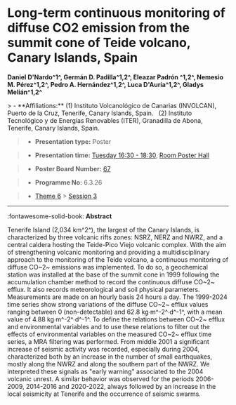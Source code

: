 # Long-term continuous monitoring of diffuse CO2 emission from the summit cone of Teide volcano, Canary Islands, Spain

**Daniel D'Nardo^1^, Germán D. Padilla^1,2^, Eleazar Padrón ^1,2^, Nemesio M. Pérez^1,2^, Pedro A. Hernández^1,2^, Luca D'Auria^1,2^, Gladys Melián^1,2^**

<!-- more -->> - **Affiliations:** (1) Instituto Volcanológico de Canarias (INVOLCAN), Puerto de la Cruz, Tenerife, Canary Islands, Spain.   (2) Instituto Tecnológico y de Energías Renovables (ITER), Granadilla de Abona, Tenerife, Canary Islands, Spain. 

> - **Presentation type:** Poster

> - **Presentation time:** [Tuesday 16:30 - 18:30](../sessions_comparison.md#__tabbed_2_6), [Room Poster Hall](../maps_venue.md#__tabbed_1_1)

> - **Poster Board Number:** [67](../map_poster_boards.md#tuesday)

> - **Programme No:** 6.3.26

> - [Theme 6](../theme6.md) > [Session 3](../sessions/session-6-3.md)

--- 

:fontawesome-solid-book: **Abstract**

Tenerife Island (2,034 km^2^), the largest of the Canary Islands, is characterized by three volcanic rifts zones: NSRZ, NERZ and NWRZ, and a central caldera hosting the Teide-Pico Viejo volcanic complex. With the aim of strengthening volcanic monitoring and providing a multidisciplinary approach to the monitoring of the Teide volcano, a continuous monitoring of diffuse CO~2~ emissions was implemented. To do so, a geochemical station was installed at the base of the summit cone in 1999 following the accumulation chamber method to record the continuous diffuse CO~2~ efflux. It also records meteorological and soil physical parameters. Measurements are made on an hourly basis 24 hours a day. The 1999-2024 time series show strong variations of the diffuse CO~2~ efflux values ranging between 0 (non-detectable) and 62.8 kg∙m^-2^∙d^-1^, with a mean value of 4.88 kg∙m^-2^∙d^-1^. To define the relations between CO~2~ efflux and environmental variables and to use these relations to filter out the effects of environmental variables on the measured CO~2~ efflux time series, a MRA filtering was performed. From middle 2001 a significant increase of seismic activity was recorded, especially during 2004, characterized both by an increase in the number of small earthquakes, mostly along the NWRZ and along the southern part of the NWRZ. We interpreted these signals as "early warning" associated to the 2004 volcanic unrest. A similar behavior was observed for the periods 2006-2009, 2014-2016 and 2020-2022, always followed by an increase in the local seismicity at Tenerife and the occurrence of seismic swarms. 

